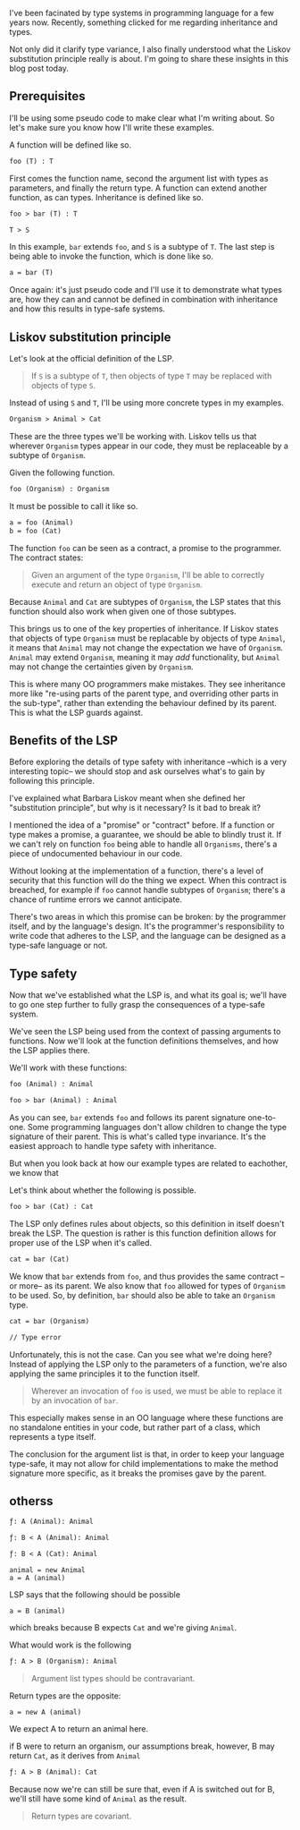 I've been facinated by type systems in programming language for a few years now. 
Recently, something clicked for me regarding inheritance and types.

Not only did it clarify type variance, 
I also finally understood what the Liskov substitution principle really is about.
I'm going to share these insights in this blog post today.
 
## Prerequisites

I'll be using some pseudo code to make clear what I'm writing about. 
So let's make sure you know how I'll write these examples.

A function will be defined like so.

```txt
foo (T) : T
```

First comes the function name, second the argument list with types as parameters,
and finally the return type.
A function can extend another function, as can types. 
Inheritance is defined like so. 

```txt
foo > bar (T) : T

T > S
```

In this example, `bar` extends `foo`, and `S` is a subtype of `T`.
The last step is being able to invoke the function, which is done like so.

```txt
a = bar (T)
``` 

Once again: it's just pseudo code and I'll use it to demonstrate what types are,
how they can and cannot be defined in combination with inheritance and 
how this results in type-safe systems.

## Liskov substitution principle

Let's look at the official definition of the LSP.

> If `S` is a subtype of `T`, then objects of type `T` may be replaced with objects of type `S`.

Instead of using `S` and `T`, I'll be using more concrete types in my examples.

```txt
Organism > Animal > Cat
```

These are the three types we'll be working with.
Liskov tells us that wherever `Organism` types appear in our code, 
they must be replaceable by a subtype of `Organism`. 

Given the following function.

```txt
foo (Organism) : Organism
```

It must be possible to call it like so.

```txt
a = foo (Animal)
b = foo (Cat)
```

The function `foo` can be seen as a contract, a promise to the programmer. 
The contract states:

> Given an argument of the type `Organism`, 
> I'll be able to correctly execute and return an object of type `Organism`.

Because `Animal` and `Cat` are subtypes of `Organism`, 
the LSP states that this function should also work when given one of those subtypes. 

This brings us to one of the key properties of inheritance. 
If Liskov states that objects of type `Organism` must be replacable by objects of type `Animal`, 
it means that `Animal` may not change the expectation we have of `Organism`. 
`Animal` may extend `Organism`, meaning it may *add* functionality, 
but `Animal` may not change the certainties given by `Organism`.

This is where many OO programmers make mistakes. 
They see inheritance more like "re-using parts of the parent type, 
and overriding other parts in the sub-type", 
rather than extending the behaviour defined by its parent. 
This is what the LSP guards against.

## Benefits of the LSP

Before exploring the details of type safety with inheritance
–which is a very interesting topic– 
we should stop and ask ourselves what's to gain by following this principle.

I've explained what Barbara Liskov meant when she defined her "substitution principle",
but why is it necessary? Is it bad to break it?

I mentioned the idea of a "promise" or "contract" before. 
If a function or type makes a promise, a guarantee, we should be able to blindly trust it.
If we can't rely on function `foo` being able to handle all `Organisms`, 
there's a piece of undocumented behaviour in our code. 
 
Without looking at the implementation of a function, there's a level of security 
that this function will do the thing we expect. 
When this contract is breached, for example if `foo` cannot handle subtypes of `Organism`;
there's a chance of runtime errors we cannot anticipate.

There's two areas in which this promise can be broken: by the programmer itself, 
and by the language's design. 
It's the programmer's responsibility to write code that adheres to the LSP, 
and the language can be designed as a type-safe language or not.

## Type safety

Now that we've established what the LSP is, and what its goal is; 
we'll have to go one step further to fully grasp the consequences of a type-safe system.

We've seen the LSP being used from the context of passing arguments to functions.
Now we'll look at the function definitions themselves, and how the LSP applies there.

We'll work with these functions:

```txt
foo (Animal) : Animal

foo > bar (Animal) : Animal
```

As you can see, `bar` extends `foo` and follows its parent signature one-to-one.
Some programming languages don't allow children to change the type signature of their parent.
This is what's called type invariance.
It's the easiest approach to handle type safety with inheritance.

But when you look back at how our example types are related to eachother,
we know that 

Let's think about whether the following is possible.

```txt
foo > bar (Cat) : Cat
```

The LSP only defines rules about objects, so this definition in itself doesn't break the LSP.
The question is rather is this function definition allows for proper use of the LSP when it's called.

```txt
cat = bar (Cat)
```

We know that `bar` extends from `foo`, and thus provides the same contract –or more– as its parent.
We also know that `foo` allowed for types of `Organism` to be used.
So, by definition, `bar` should also be able to take an `Organism` type.

```txt
cat = bar (Organism)

// Type error
```

Unfortunately, this is not the case. 
Can you see what we're doing here? 
Instead of applying the LSP only to the parameters of a function, 
we're also applying the same principles it to the function itself.

> Wherever an invocation of `foo` is used, we must be able to replace it 
> by an invocation of `bar`.

This especially makes sense in an OO language where these functions are no standalone entities in your code,
but rather part of a class, which represents a type itself.

The conclusion for the argument list is that, in order to keep your language type-safe,
it may not allow for child implementations to make the method signature more specific, 
as it breaks the promises gave by the parent.

## otherss

```txt
ƒ: A (Animal): Animal

ƒ: B < A (Animal): Animal
```

```txt
ƒ: B < A (Cat): Animal
```

```
animal = new Animal
a = A (animal)
```

LSP says that the following should be possible

```
a = B (animal)
```

which breaks because B expects `Cat` and we're giving `Animal`. 

What would work is the following

```txt
ƒ: A > B (Organism): Animal
```

> Argument list types should be contravariant.

Return types are the opposite:

```
a = new A (animal)
```

We expect A to return an animal here.

if B were to return an organism, our assumptions break, however, B may return `Cat`, 
as it derives from `Animal`

```txt
ƒ: A > B (Animal): Cat
```

Because now we're can still be sure that, even if A is switched out for B, we'll still have some kind of `Animal` as the result.

> Return types are covariant.
